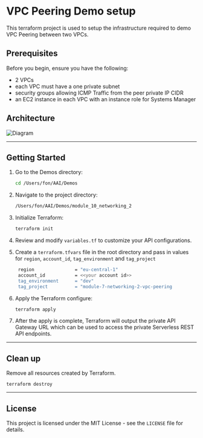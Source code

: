 # VPC Peering Demo setup
This terraform project is used to setup the infrastructure required to demo VPC Peering between two VPCs.

## Prerequisites
Before you begin, ensure you have the following:

- 2 VPCs
- each VPC must have a one private subnet
- security groups allowing ICMP Traffic from the peer private IP CIDR
- an EC2 instance in each VPC with an instance role for Systems Manager


## Architecture
![Diagram](aws-client-vpn.webp)

---
## Getting Started

1. Go to the Demos directory:

   ```bash
   cd /Users/fon/AAI/Demos
   ```
2. Navigate to the project directory:
   ```bash
   /Users/fon/AAI/Demos/module_10_networking_2
   ```
3. Initialize Terraform:
   ```bash
   terraform init
   ```
4. Review and modify `variables.tf` to customize your API configurations.
5. Create a `terraform.tfvars` file in the root directory and pass in values for `region`, `account_id`, `tag_environment` and `tag_project`
   ```bash
    region               = "eu-central-1"
    account_id           = <<your account id>>
    tag_environment      = "dev"
    tag_project          = "module-7-networking-2-vpc-peering
   ```
6. Apply the Terraform configure:
   ```bash
   terraform apply
   ```
7. After the apply is complete, Terraform will output the private API Gateway URL which can be used to access the private Serverless REST API endpoints.

---

## Clean up
Remove all resources created by Terraform.
   ```
   terraform destroy
   ```

---



## License

This project is licensed under the MIT License - see the `LICENSE` file for details.
